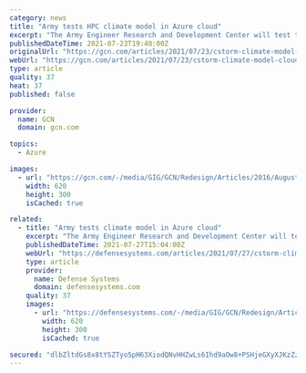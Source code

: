 ```yaml
---
category: news
title: "Army tests HPC climate model in Azure cloud"
excerpt: "The Army Engineer Research and Development Center will test the scalability of its coastal storm modeling system, CSTORM-MS -- previously run on high-performance computers -- inside Microsoft’s Azure Government cloud."
publishedDateTime: 2021-07-23T19:40:00Z
originalUrl: "https://gcn.com/articles/2021/07/23/cstorm-climate-model-cloud-hpc.aspx"
webUrl: "https://gcn.com/articles/2021/07/23/cstorm-climate-model-cloud-hpc.aspx"
type: article
quality: 37
heat: 37
published: false

provider:
  name: GCN
  domain: gcn.com

topics:
  - Azure

images:
  - url: "https://gcn.com/-/media/GIG/GCN/Redesign/Articles/2016/August/louisianaflood.png"
    width: 620
    height: 300
    isCached: true

related:
  - title: "Army tests climate model in Azure cloud"
    excerpt: "The Army Engineer Research and Development Center will test the scalability of its coastal storm modeling system, CSTORM-MS -- previously run on high-performance computers -- inside Microsoft’s Azure Government cloud."
    publishedDateTime: 2021-07-27T15:04:00Z
    webUrl: "https://defensesystems.com/articles/2021/07/27/cstorm-climate-model-cloud-hpc.aspx"
    type: article
    provider:
      name: Defense Systems
      domain: defensesystems.com
    quality: 37
    images:
      - url: "https://defensesystems.com/-/media/GIG/GCN/Redesign/Articles/2016/August/louisianaflood.png"
        width: 620
        height: 300
        isCached: true

secured: "dlbZltdGs8x8tYSZTyo5pH63XiodQNvHHZwLs6Ihd9aOw8+PSHjeGXyXJKzZzVisoy/6Mhbuci/9abIXkAp6Eto40EvFDfCafZhDYRMbv0FCVFYuFuaBkxaFXPfdkd9VjZniNdKtPQ8XzNwtVzuHzJ63jfFa5t7ECMcBz9Pwd6WpzJ9mk0FSZwZh+5IE/OxeiVsZqsMkI4VD8os84XIykXdB6LJz2RyAi+4OSQCfWY34JSrENCrOuxB2cx7UO0WzsI0P5A22g11VR/26vtkIdgjv1NQWDWLSNYrYPePbMgfZ3zq1Qq2UYj6NK0GcH7UIZPoEKcWJo9bJ7RxmkQi3CxKDlKOZzDcFiFdc/ZivuS4=;y+GjFjoWZYdAmiJxj8cVXg=="
---
```



